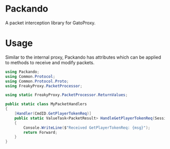 ﻿# Packando

A packet interception library for GatoProxy.

# Usage

Similar to the internal proxy, Packando has attributes which can be applied to methods to receive and modify packets.

```csharp
using Packando;
using Common.Protocol;
using Common.Protocol.Proto;
using FreakyProxy.PacketProcessor;

using static FreakyProxy.PacketProcessor.ReturnValues;

public static class MyPacketHandlers
{
    [Handler(CmdID.GetPlayerTokenReq)]
    public static ValueTask<PacketResult> HandleGetPlayerTokenReq(Session session, PacketHead _, GetPlayerTokenReq msg)
    {
        Console.WriteLine($"Received GetPlayerTokenReq: {msg}");
        return Forward;
    }
}
```

